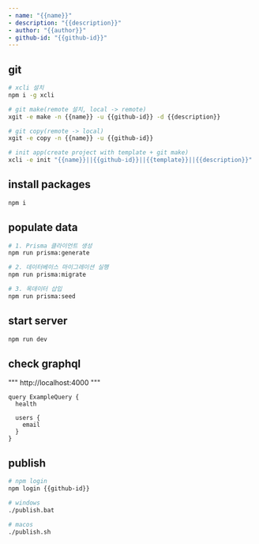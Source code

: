 ```yaml
---
- name: "{{name}}"
- description: "{{description}}"
- author: "{{author}}"
- github-id: "{{github-id}}"
---
```



## git

```sh
# xcli 설치
npm i -g xcli

# git make(remote 설치, local -> remote)
xgit -e make -n {{name}} -u {{github-id}} -d {{description}}

# git copy(remote -> local)
xgit -e copy -n {{name}} -u {{github-id}}

# init app(create project with template + git make)
xcli -e init "{{name}}||{{github-id}}||{{template}}||{{description}}"
```

## install packages

```sh
npm i
```

## populate data

```sh
# 1. Prisma 클라이언트 생성
npm run prisma:generate

# 2. 데이터베이스 마이그레이션 실행
npm run prisma:migrate

# 3. 목데이터 삽입
npm run prisma:seed
```

## start server

```sh
npm run dev
```

## check graphql

"""
http://localhost:4000
"""

```gql
query ExampleQuery {
  health

  users {
    email
  }
}
```

## publish

```sh
# npm login
npm login {{github-id}}

# windows
./publish.bat

# macos
./publish.sh
```
